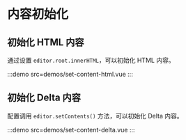 # 内容初始化

## 初始化 HTML 内容

通过设置 `editor.root.innerHTML`，可以初始化 HTML 内容。

:::demo src=demos/set-content-html.vue
:::

## 初始化 Delta 内容

配置调用 `editor.setContents()` 方法，可以初始化 Delta 内容。

:::demo src=demos/set-content-delta.vue
:::
